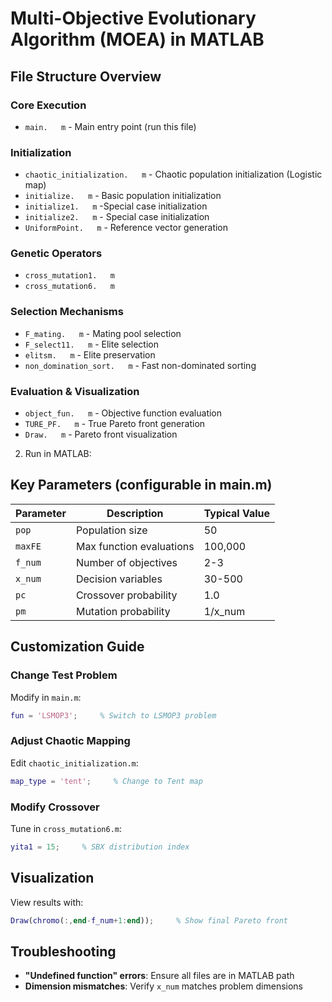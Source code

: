 # Multi-Objective Evolutionary Algorithm (MOEA) in MATLAB

## File Structure Overview

### Core Execution
- `main.   m` - Main entry point (run this file)

### Initialization
- `chaotic_initialization.   m` - Chaotic population initialization (Logistic map)
- `initialize.   m` - Basic population initialization
- `initialize1.   m` -Special case initialization
- `initialize2.   m` - Special case initialization
- `UniformPoint.   m` - Reference vector generation

### Genetic Operators
- `cross_mutation1.   m`
- `cross_mutation6.   m`

### Selection Mechanisms
- `F_mating.   m` - Mating pool selection
- `F_select11.   m` - Elite selection
- `elitsm.   m` - Elite preservation
- `non_domination_sort.   m` - Fast non-dominated sorting

### Evaluation & Visualization
- `object_fun.   m` - Objective function evaluation
- `TURE_PF.   m` - True Pareto front generation
- `Draw.   m` - Pareto front visualization

2.    Run in MATLAB:

## Key Parameters (configurable in main.m)

| Parameter | Description | Typical Value |
|-----------|-------------|---------------|
| `pop` | Population size | 50 |
| `maxFE` | Max function evaluations | 100,000 |
| `f_num` | Number of objectives | 2-3 |
| `x_num` | Decision variables | 30-500 |
| `pc` | Crossover probability | 1.0 |
| `pm` | Mutation probability | 1/x_num |

## Customization Guide

### Change Test Problem
Modify in `main.m`:
```matlab
fun = 'LSMOP3';     % Switch to LSMOP3 problem
```

### Adjust Chaotic Mapping
Edit `chaotic_initialization.m`:
```matlab
map_type = 'tent';     % Change to Tent map
```

### Modify Crossover
Tune in `cross_mutation6.m`:
```matlab
yita1 = 15;     % SBX distribution index
```

## Visualization
View results with:
```matlab
Draw(chromo(:,end-f_num+1:end));     % Show final Pareto front
```

## Troubleshooting
- **"Undefined function" errors**: Ensure all files are in MATLAB path
- **Dimension mismatches**: Verify `x_num` matches problem dimensions
